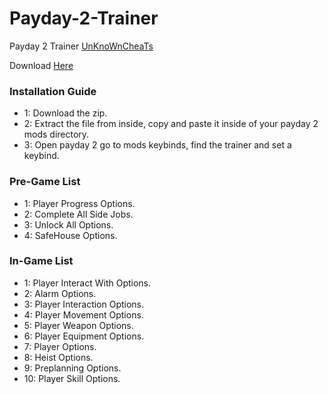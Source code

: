 # Payday-2-Trainer
Payday 2 Trainer
[UnKnoWnCheaTs](https://www.unknowncheats.me/forum/payday-2-a/607962-payday-2-trainer-lucifer.html)

Download
[Here](https://github.com/AntonisKazantzis/Payday-2-Trainer/releases/download/v1.6/Payday.2.Trainer.zip)

### Installation Guide

- 1: Download the zip.
- 2: Extract the file from inside, copy and paste it inside of your payday 2 mods directory.
- 3: Open payday 2 go to mods keybinds, find the trainer and set a keybind.


### Pre-Game List

- 1: Player Progress Options.
- 2: Complete All Side Jobs.
- 3: Unlock All Options.
- 4: SafeHouse Options.

### In-Game List

- 1: Player Interact With Options.
- 2: Alarm Options.
- 3: Player Interaction Options.
- 4: Player Movement Options.
- 5: Player Weapon Options.
- 6: Player Equipment Options.
- 7: Player Options.
- 8: Heist Options.
- 9: Preplanning Options.
- 10: Player Skill Options.